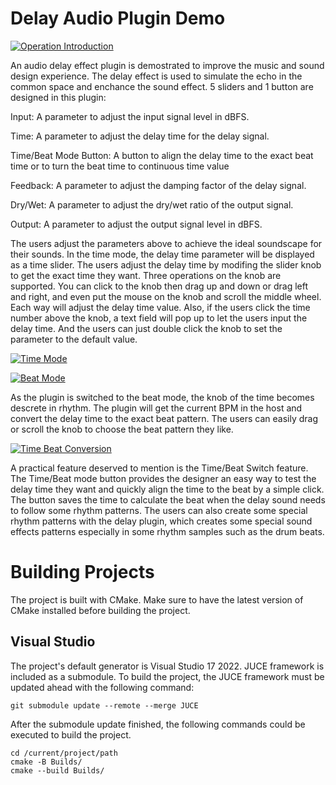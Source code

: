 # Delay Audio Plugin Demo

[![Operation Introduction](http://i.ytimg.com/vi/MWt1lQPuHfc/maxresdefault.jpg "Operation Introduction Video")](https://www.youtube.com/watch?v=MWt1lQPuHfc)

An audio delay effect plugin is demostrated to improve the music and sound design experience. The delay effect is used to simulate the echo in the common space and enchance the sound effect. 5 sliders and 1 button are designed in this plugin:

Input: A parameter to adjust the input signal level in dBFS.

Time:	A parameter to adjust the delay time for the delay signal.

Time/Beat Mode Button:  A button to align the delay time to the exact beat time or to turn the beat time to continuous time value

Feedback: A parameter to adjust the damping factor of the delay signal.

Dry/Wet: A parameter to adjust the dry/wet ratio of the output signal.

Output: A parameter to adjust the output signal level in dBFS.

The users adjust the parameters above to achieve the ideal soundscape for their sounds. In the time mode, the delay time parameter will be displayed as a time slider. The users adjust the delay time by modifing the slider knob to get the exact time they want. Three operations on the knob are supported. You can click to the knob then drag up and down or drag left and right, and even put the mouse on the knob and scroll the middle wheel. Each way will adjust the delay time value. Also, if the users click the time number above the knob, a text field will pop up to let the users input the delay time. And the users can just double click the knob to set the parameter to the default value.

[![Time Mode](https://img.youtube.com/vi/dQFpaYoQhg4/maxresdefault.jpg)](https://www.youtube.com/watch?v=dQFpaYoQhg4)

[![Beat Mode](https://img.youtube.com/vi/T9eBsL7SM2Y/maxresdefault.jpg)](https://www.youtube.com/watch?v=T9eBsL7SM2Y)

As the plugin is switched to the beat mode, the knob of the time becomes descrete in rhythm. The plugin will get the current BPM in the host and convert the delay time to the exact beat pattern. The users can easily drag or scroll the knob to choose the beat pattern they like.

[![Time Beat Conversion](https://img.youtube.com/vi/AIrypINn6Zs/maxresdefault.jpg)](https://www.youtube.com/watch?v=AIrypINn6Zs)

A practical feature deserved to mention is the Time/Beat Switch feature. The Time/Beat mode button provides the designer an easy way to test the delay time they want and quickly align the time to the beat by a simple click. The button saves the time to calculate the beat when the delay sound needs to follow some rhythm patterns. The users can also create some special rhythm patterns with the delay plugin, which creates some special sound effects patterns especially in some rhythm samples such as the drum beats.

Building Projects
==================

The project is built with CMake. Make sure to have the latest version of CMake installed before building the project.

Visual Studio
-------------

The project's default generator is Visual Studio 17 2022. JUCE framework is included as a submodule. To build the project, the JUCE framework must be updated ahead with the following command:

```
git submodule update --remote --merge JUCE
```

After the submodule update finished, the following commands could be executed to build the project.

```
cd /current/project/path
cmake -B Builds/
cmake --build Builds/
```